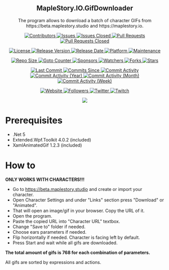 <p align="center">
	<h2 align="center"><b>MapleStory.IO.GifDownloader</b></h2>
	<p align="center">The program allows to download a batch of character GIFs from https://beta.maplestory.studio and https://maplestory.io.</p>
</p>

<p align="center">
	<a href="https://github.com/greencomfytea/maplestory.io.gifdownloader/graphs/contributors">
		<img alt="Contributors" src="https://img.shields.io/github/contributors/greencomfytea/maplestory.io.gifdownloader" />
	</a>
	<a href="https://github.com/greencomfytea/maplestory.io.gifdownloader/issues">
		<img alt="Issues" src="https://img.shields.io/github/issues/greencomfytea/maplestory.io.gifdownloader" />
	</a>
	<a href="https://github.com/greencomfytea/maplestory.io.gifdownloader/issues">
		<img alt="Issues Closed" src="https://img.shields.io/github/issues-closed/greencomfytea/maplestory.io.gifdownloader" />
	</a>
	<a href="https://github.com/greencomfytea/maplestory.io.gifdownloader/pulls">
		<img alt="Pull Requests" src="https://img.shields.io/github/issues-pr/greencomfytea/maplestory.io.gifdownloader" />
	</a>
	<a href="https://github.com/greencomfytea/maplestory.io.gifdownloader/pulls">
		<img alt="Pull Requests Closed" src="https://img.shields.io/github/issues-pr-closed/greencomfytea/maplestory.io.gifdownloader" />
	</a>
</p>
<p align="center">
	<a href="https://github.com/greencomfytea/maplestory.io.gifdownloader/blob/main/LICENSE">
		<img alt="License" src="https://img.shields.io/github/license/greencomfytea/maplestory.io.gifdownloader" />
	</a>
	<a href="https://github.com/greencomfytea/maplestory.io.gifdownloader/releases">
		<img alt="Release Version" src="https://img.shields.io/github/v/release/greencomfytea/maplestory.io.gifdownloader" />
	</a>
	<a href="https://github.com/greencomfytea/maplestory.io.gifdownloader/releases">
		<img alt="Release Date" src="https://img.shields.io/github/release-date/greencomfytea/maplestory.io.gifdownloader" />
	</a>
	<a href="">
		<img alt="Platform" src="https://img.shields.io/badge/platform-win-lightgrey" />
	</a>
	<a href="">
		<img alt="Maintenance" src="https://img.shields.io/maintenance/yes/2022" />
	</a>
</p>
<p align="center">
	<a href="">
		<img alt="Repo Size" src="https://img.shields.io/github/repo-size/greencomfytea/maplestory.io.gifdownloader" />
	</a>
	<a href="">
		<img alt="Goto Counter" src="https://img.shields.io/github/search/greencomfytea/maplestory.io.gifdownloader/goto" />
	</a>
	<a href="https://github.com/sponsors/greencomfytea">
		<img alt="Sponsors" src="https://img.shields.io/github/sponsors/greencomfytea" />
	</a>
	<a href="">
		<img alt="Watchers" src="https://img.shields.io/github/watchers/greencomfytea/maplestory.io.gifdownloader" />
	</a>
	<a href="https://github.com/greencomfytea/maplestory.io.gifdownloader/forks">
		<img alt="Forks" src="https://img.shields.io/github/forks/greencomfytea/maplestory.io.gifdownloader" />
	</a>
	<a href="">
		<img alt="Stars" src="https://img.shields.io/github/stars/greencomfytea/maplestory.io.gifdownloader" />
	</a>
</p>
<p align="center">
	<a href="https://github.com/greencomfytea/maplestory.io.gifdownloader/commits/main">
		<img alt="Last Commit" src="https://img.shields.io/github/last-commit/greencomfytea/maplestory.io.gifdownloader" />
	</a>
	<a href="https://github.com/greencomfytea/maplestory.io.gifdownloader/commits/main">
		<img alt="Commits Since" src="https://img.shields.io/github/commits-since/greencomfytea/maplestory.io.gifdownloader/latest" />
	</a>
	<a href="https://github.com/greencomfytea/maplestory.io.gifdownloader/graphs/commit-activity">
		<img alt="Commit Activity" src="https://img.shields.io/github/commit-activity/t/greencomfytea/maplestory.io.gifdownloader" />
	</a>
	<a href="https://github.com/greencomfytea/maplestory.io.gifdownloader/graphs/commit-activity">
		<img alt="Commit Activity (Year)" src="https://img.shields.io/github/commit-activity/y/greencomfytea/maplestory.io.gifdownloader" />
	</a>
	<a href="https://github.com/greencomfytea/maplestory.io.gifdownloader/graphs/commit-activity">
		<img alt="Commit Activity (Month)" src="https://img.shields.io/github/commit-activity/m/greencomfytea/maplestory.io.gifdownloader" />
	</a>
	<a href="https://github.com/greencomfytea/maplestory.io.gifdownloader/graphs/commit-activity">
		<img alt="Commit Activity (Week)" src="https://img.shields.io/github/commit-activity/w/greencomfytea/maplestory.io.gifdownloader" />
	</a>
</p>
<p align="center">
	<a href="https://beta.maplestory.studio">
		<img alt="Website" src="https://img.shields.io/website?down_color=red&down_message=down&up_color=green&up_message=up&url=https://beta.maplestory.studio" />
	</a>
	<a href="https://github.com/greencomfytea?tab=followers">
		<img alt="Followers" src="https://img.shields.io/github/followers/greencomfytea" />
	</a>
	<a href="https://twitter.com/greencomfytea">
		<img alt="Twitter" src="https://img.shields.io/twitter/follow/greencomfytea" />
	</a>
	<a href="https://www.twitch.tv/greencomfytea">
		<img alt="Twitch" src="https://img.shields.io/twitch/status/greencomfytea" />
	</a>
</p>

<p align="center">
	<a>
		<img align="center" src="https://i.imgur.com/3RhVBWb.png" />
	</a>
</p>

# Prerequisites
- .Net 5
- Extended.Wpf.Toolkit 4.0.2 (included)
- XamlAnimatedGif 1.2.3 (included)

# How to
<b>ONLY WORKS WITH CHARACTERS!!!</b>

- Go to https://beta.maplestory.studio and create or import your character.
- Open Character Settings and under "Links" section press "Download" or "Animated".
- That will open an image/gif in your browser. Copy the URL of it.
- Open the program.
- Paste the copied URL into "Character URL" textbox.
- Change "Save to" folder if needed.
- Choose ears parameters if needed.
- Flip horizontally if needed. Character is facing left by default.
- Press Start and wait while all gifs are downloaded.

<b>The total amount of gifs is 768 for each combination of parameters.</b>

All gifs are sorted by expressions and actions.
